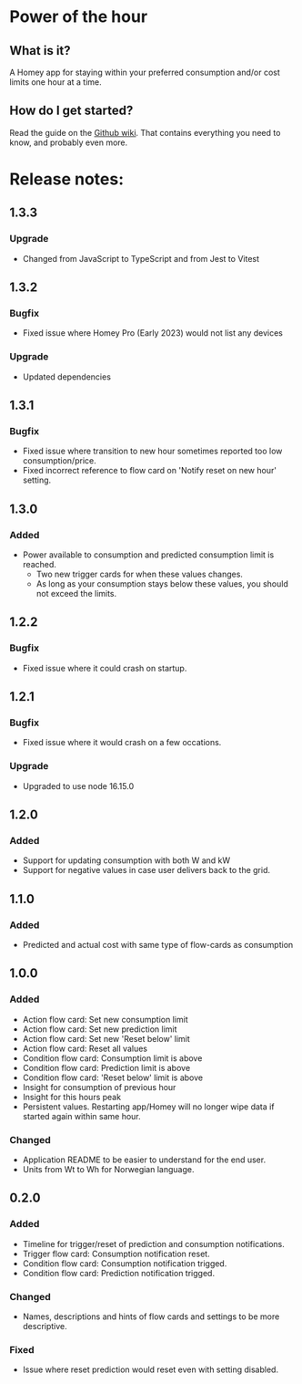 # Power of the hour

## What is it?

A Homey app for staying within your preferred consumption and/or cost limits one hour at a time.

## How do I get started?

Read the guide on the [Github wiki](https://github.com/kjeet90/homey-power-of-the-hour/wiki). That contains everything you need to know, and probably even more.

# Release notes:

## 1.3.3

### Upgrade

-   Changed from JavaScript to TypeScript and from Jest to Vitest

## 1.3.2

### Bugfix

-   Fixed issue where Homey Pro (Early 2023) would not list any devices

### Upgrade

-   Updated dependencies

## 1.3.1

### Bugfix

-   Fixed issue where transition to new hour sometimes reported too low consumption/price.
-   Fixed incorrect reference to flow card on 'Notify reset on new hour' setting.

## 1.3.0

### Added

-   Power available to consumption and predicted consumption limit is reached.
    -   Two new trigger cards for when these values changes.
    -   As long as your consumption stays below these values, you should not exceed the limits.

## 1.2.2

### Bugfix

-   Fixed issue where it could crash on startup.

## 1.2.1

### Bugfix

-   Fixed issue where it would crash on a few occations.

### Upgrade

-   Upgraded to use node 16.15.0

## 1.2.0

### Added

-   Support for updating consumption with both W and kW
-   Support for negative values in case user delivers back to the grid.

## 1.1.0

### Added

-   Predicted and actual cost with same type of flow-cards as consumption

## 1.0.0

### Added

-   Action flow card: Set new consumption limit
-   Action flow card: Set new prediction limit
-   Action flow card: Set new 'Reset below' limit
-   Action flow card: Reset all values
-   Condition flow card: Consumption limit is above
-   Condition flow card: Prediction limit is above
-   Condition flow card: 'Reset below' limit is above
-   Insight for consumption of previous hour
-   Insight for this hours peak
-   Persistent values. Restarting app/Homey will no longer wipe data if started again within same hour.

### Changed

-   Application README to be easier to understand for the end user.
-   Units from Wt to Wh for Norwegian language.

## 0.2.0

### Added

-   Timeline for trigger/reset of prediction and consumption notifications.
-   Trigger flow card: Consumption notification reset.
-   Condition flow card: Consumption notification trigged.
-   Condition flow card: Prediction notification trigged.

### Changed

-   Names, descriptions and hints of flow cards and settings to be more descriptive.

### Fixed

-   Issue where reset prediction would reset even with setting disabled.
